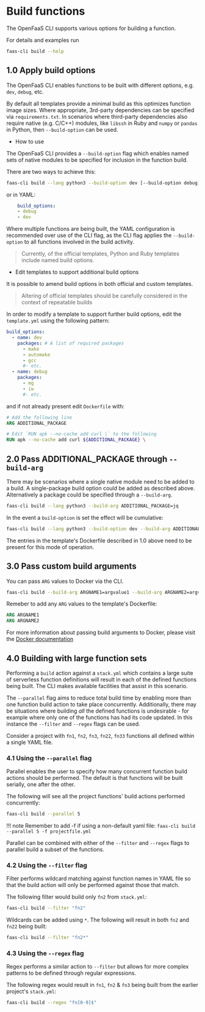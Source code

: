 # Build functions

The OpenFaaS CLI supports various options for building a function.  

For details and examples run 

```bash
faas-cli build --help
```

## 1.0 Apply build options

The OpenFaaS CLI enables functions to be built with different options, e.g. `dev`, `debug`, etc.

By default all templates provide a minimal build as this optimizes function image sizes. Where appropriate, 3rd-party dependencies can be specified via `requirements.txt`. In scenarios where third-party dependencies also require native (e.g. C/C++) modules,
like `libssh` in Ruby and `numpy` or `pandas` in Python, then `--build-option` can be used.

* How to use

The OpenFaaS CLI provides a `--build-option` flag which enables named sets of native modules to be specified for inclusion in the function build.  

There are two ways to achieve this:

```bash
faas-cli build --lang python3 --build-option dev [--build-option debug]
```

or in YAML:

```yaml
    build_options:
    - debug
    - dev
```

Where multiple functions are being built, the YAML configuration is recommended over use of the CLI flag, as the CLI flag applies the `--build-option` to all functions involved in the build activity.

> Currently, of the official templates, Python and Ruby templates include named build options.

* Edit templates to support additional build options

It is possible to amend build options in both official and custom templates.  

> Altering of official templates should be carefully considered in the context of repeatable builds

In order to modify a template to support further build options, edit the `template.yml` using the following pattern:

```yaml
build_options: 
  - name: dev
    packages: # A list of required packages
      - make
      - automake
      - gcc
      #- etc.
  - name: debug
    packages: 
      - mg
      - iw
      #- etc.
```

and if not already present edit `Dockerfile` with:

```dockerfile
# Add the following line
ARG ADDITIONAL_PACKAGE 

# Edit `RUN apk --no-cache add curl \` to the following
RUN apk --no-cache add curl ${ADDITIONAL_PACKAGE} \  

```
## 2.0 Pass ADDITIONAL_PACKAGE through `--build-arg`

There may be scenarios where a single native module need to be added to a build.  A single-package build option could be added as described above.  Alternatively a package could be specified through a `--build-arg`.

```bash
faas-cli build --lang python3 --build-arg ADDITIONAL_PACKAGE=jq
```

In the event a `build-option` is set the effect will be cumulative:

```bash
faas-cli build --lang python3 --build-option dev --build-arg ADDITIONAL_PACKAGE=jq
```

The entries in the template's Dockerfile described in 1.0 above need to be present for this mode of operation.

## 3.0 Pass custom build arguments

You can pass `ARG` values to Docker via the CLI.

```bash
faas-cli build --build-arg ARGNAME1=argvalue1 --build-arg ARGNAME2=argvalue2
``` 

Remeber to add any `ARG` values to the template's Dockerfile:

 ```dockerfile
 ARG ARGNAME1
 ARG ARGNAME2
 ```

 For more information about passing build arguments to Docker, please visit the [Docker documentation](https://docs.docker.com/engine/reference/commandline/build/)

## 4.0 Building with large function sets

Performing a `build` action against a `stack.yml` which contains a large suite of serverless function definitions will result in each of the defined functions being built.  The CLI makes available facilities that assist in this scenario.

The `--parallel` flag aims to reduce total build time by enabling more than one function build action to take place concurrently.  Additionally, there may be situations where building *all* the defined functions is undesirable - for example where only one of the functions has had its code updated.  In this instance the `--filter` and `--regex` flags can be used.

Consider a project with `fn1`, `fn2`, `fn3`, `fn22`, `fn33` functions all defined within a single YAML file.

### 4.1 Using the `--parallel` flag

Parallel enables the user to specify how many concurrent function build actions should be performed.  The default is that functions will be built serially, one after the other.

The following will see all the project functions' build actions performed concurrently:

```bash
faas-cli build --parallel 5
``` 

!!! note
    Remember to add -f if using a non-default yaml file: `faas-cli build --parallel 5 -f projectfile.yml`

Parallel can be combined with either of the `--filter` and `--regex` flags to parallel build a subset of the functions.

### 4.2 Using the `--filter` flag

Filter performs wildcard matching against function names in YAML file so that the build action will only be performed against those that match.

The following filter would build only `fn2` from `stack.yml`:

```bash
faas-cli build --filter "fn2"
``` 
Wildcards can be added using `*`.  The following will result in both `fn2` and `fn22` being built:

```bash
faas-cli build --filter "fn2*"
``` 

### 4.3 Using the `--regex` flag

Regex performs a similar action to `--filter` but allows for more complex patterns to be defined through regular expressions.

The following regex would result in `fn1`, `fn2` & `fn3` being built from the earlier project's `stack.yml`:

```bash
faas-cli build --regex "fn[0-9]$"
```
